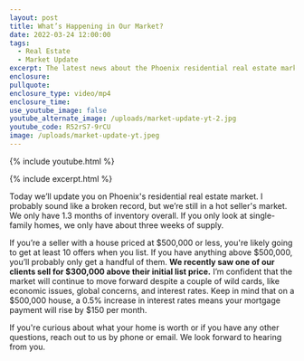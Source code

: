 ```yaml
---
layout: post
title: What’s Happening in Our Market?
date: 2022-03-24 12:00:00
tags:
  - Real Estate
  - Market Update
excerpt: The latest news about the Phoenix residential real estate market.
enclosure:
pullquote:
enclosure_type: video/mp4
enclosure_time:
use_youtube_image: false
youtube_alternate_image: /uploads/market-update-yt-2.jpg
youtube_code: R52rS7-9rCU
image: /uploads/market-update-yt.jpeg
---
```

{% include youtube.html %}

{% include excerpt.html %}

Today we’ll update you on Phoenix's residential real estate market. I probably sound like a broken record, but we’re still in a hot seller's market. We only have 1.3 months of inventory overall. If you only look at single-family homes, we only have about three weeks of supply.

If you’re a seller with a house priced at $500,000 or less, you're likely going to get at least 10 offers when you list. If you have anything above $500,000, you’ll probably only get a handful of them. **We recently saw one of our clients sell for $300,000 above their initial list price.** I’m confident that the market will continue to move forward despite a couple of wild cards, like economic issues, global concerns, and interest rates. Keep in mind that on a $500,000 house, a 0.5% increase in interest rates means your mortgage payment will rise by $150 per month.

If you're curious about what your home is worth or if you have any other questions, reach out to us by phone or email. We look forward to hearing from you.
